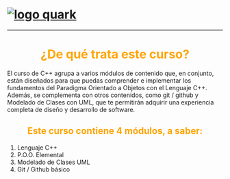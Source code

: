 # [![logo quark](https://quarkacademy.com.ar/wp-content/uploads/2023/01/Vector-1.png)](https://quarkacademy.com.ar/)
---
# <h1 align="center" style="color: orange">¿De qué trata este curso?</h1>

<p >El curso de C++ agrupa a varios módulos de contenido que, en conjunto, están diseñados para que puedas comprender e implementar los fundamentos del Paradigma Orientado a Objetos con el Lenguaje C++. Además, se complementa con otros contenidos, como git / github y Modelado de Clases con UML, que te permitirán adquirir una experiencia completa de diseño y desarrollo de software.</p>

## <h2 align="center" style="color: orange"> Este curso contiene 4 módulos, a saber:</h2>

<ol><li>Lenguaje C++</li>
<li>P.O.O. Elemental</li>
<li>Modelado de Clases UML</li>
<li>Git / Github básico</li></ol>
